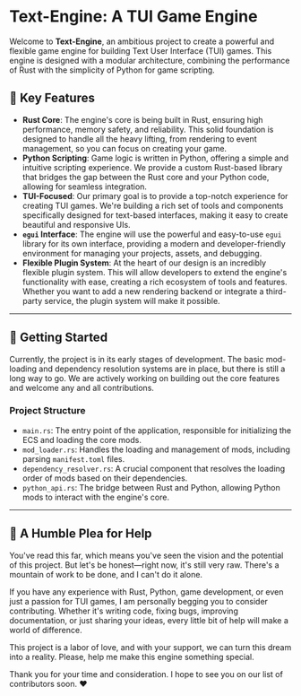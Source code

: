 # Text-Engine: A TUI Game Engine

Welcome to **Text-Engine**, an ambitious project to create a powerful and flexible game engine for building Text User Interface (TUI) games. This engine is designed with a modular architecture, combining the performance of Rust with the simplicity of Python for game scripting.

## 🌟 Key Features

* **Rust Core**: The engine's core is being built in Rust, ensuring high performance, memory safety, and reliability. This solid foundation is designed to handle all the heavy lifting, from rendering to event management, so you can focus on creating your game.
* **Python Scripting**: Game logic is written in Python, offering a simple and intuitive scripting experience. We provide a custom Rust-based library that bridges the gap between the Rust core and your Python code, allowing for seamless integration.
* **TUI-Focused**: Our primary goal is to provide a top-notch experience for creating TUI games. We're building a rich set of tools and components specifically designed for text-based interfaces, making it easy to create beautiful and responsive UIs.
* **`egui` Interface**: The engine will use the powerful and easy-to-use `egui` library for its own interface, providing a modern and developer-friendly environment for managing your projects, assets, and debugging.
* **Flexible Plugin System**: At the heart of our design is an incredibly flexible plugin system. This will allow developers to extend the engine's functionality with ease, creating a rich ecosystem of tools and features. Whether you want to add a new rendering backend or integrate a third-party service, the plugin system will make it possible.

---

## 🚀 Getting Started

Currently, the project is in its early stages of development. The basic mod-loading and dependency resolution systems are in place, but there is still a long way to go. We are actively working on building out the core features and welcome any and all contributions.

### Project Structure

* `main.rs`: The entry point of the application, responsible for initializing the ECS and loading the core mods.
* `mod_loader.rs`: Handles the loading and management of mods, including parsing `manifest.toml` files.
* `dependency_resolver.rs`: A crucial component that resolves the loading order of mods based on their dependencies.
* `python_api.rs`: The bridge between Rust and Python, allowing Python mods to interact with the engine's core.

---

## 🙏 A Humble Plea for Help

You've read this far, which means you've seen the vision and the potential of this project. But let's be honest—right now, it's still very raw. There's a mountain of work to be done, and I can't do it alone.

If you have any experience with Rust, Python, game development, or even just a passion for TUI games, I am personally begging you to consider contributing. Whether it's writing code, fixing bugs, improving documentation, or just sharing your ideas, every little bit of help will make a world of difference.

This project is a labor of love, and with your support, we can turn this dream into a reality. Please, help me make this engine something special.

Thank you for your time and consideration. I hope to see you on our list of contributors soon. ❤️
